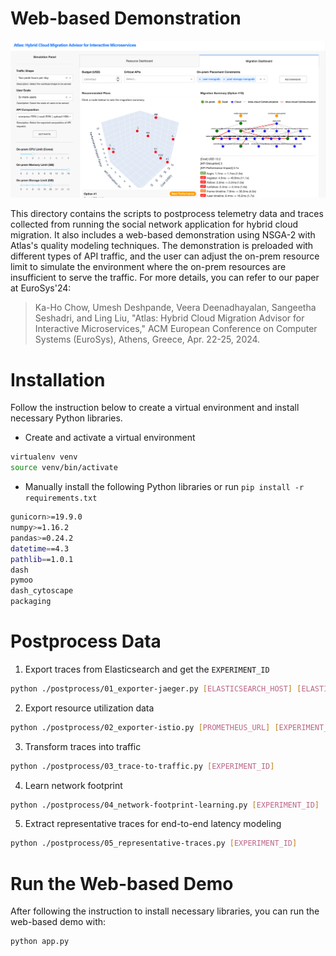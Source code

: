 # Web-based Demonstration
![](./assets/github_banner.png)

This directory contains the scripts to postprocess telemetry data and traces collected from running the social network application for hybrid cloud migration. It also includes a web-based demonstration using NSGA-2 with Atlas's quality modeling techniques. The demonstration is preloaded with different types of API traffic, and the user can adjust the on-prem resource limit to simulate the environment where the on-prem resources are insufficient to serve the traffic. For more details, you can refer to our paper at EuroSys'24:
> Ka-Ho Chow, Umesh Deshpande, Veera Deenadhayalan, Sangeetha Seshadri, and Ling Liu, "Atlas: Hybrid Cloud Migration Advisor for Interactive Microservices," ACM European Conference on Computer Systems (EuroSys), Athens, Greece, Apr. 22-25, 2024.


# Installation
Follow the instruction below to create a virtual environment and install necessary Python libraries.

* Create and activate a virtual environment  
```bash
virtualenv venv
source venv/bin/activate
```

* Manually install the following Python libraries or run `pip install -r requirements.txt`
```bash
gunicorn>=19.9.0
numpy>=1.16.2
pandas>=0.24.2
datetime==4.3
pathlib==1.0.1
dash
pymoo
dash_cytoscape
packaging
```

# Postprocess Data
1. Export traces from Elasticsearch and get the `EXPERIMENT_ID`
```bash
python ./postprocess/01_exporter-jaeger.py [ELASTICSEARCH_HOST] [ELASTICSEARCH_INDEX]
```
2. Export resource utilization data
```bash
python ./postprocess/02_exporter-istio.py [PROMETHEUS_URL] [EXPERIMENT_ID]
```
3. Transform traces into traffic
```bash
python ./postprocess/03_trace-to-traffic.py [EXPERIMENT_ID]
```
4. Learn network footprint
```bash
python ./postprocess/04_network-footprint-learning.py [EXPERIMENT_ID]
```
5. Extract representative traces for end-to-end latency modeling
```bash
python ./postprocess/05_representative-traces.py [EXPERIMENT_ID]
```

# Run the Web-based Demo
After following the instruction to install necessary libraries, you can run the web-based demo with:
```bash
python app.py
```